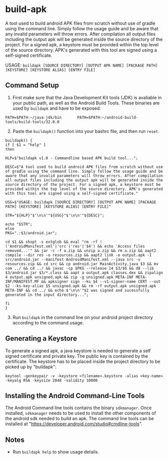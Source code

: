 # build-apk

A tool used to build android APK files from scratch without use of gradle using the command line. Simply follow the usage guide and be aware that any invalid parameters will throw errors. After compilation all output files including the output apk will be generated inside the source directory of the project. For a signed apk, a keystore must be provided within the top level of the source directory. APK's generated with this tool are signed using a self-signed certificate.                                       

USAGE: `buildapk [SOURCE DIRECTORY] [OUTPUT APK NAME] [PACKAGE PATH] [KEYSTORE] [KEYSTORE ALIAS] [ENTRY FILE]`

## Command Setup 

1. First make sure that the Java Development Kit tools (JDK) is avaliable in your public path, as well as the Android Build Tools. These binaries are used by `buildapk` and have to be exposed:

`PATH=$PATH:~/java-jdk/bin      
 PATH=$PATH:~/android-build-tools/build-tools/32.0.0`

2. Paste the `buildapk()` function into your bashrc file, and then run `reset`.

```
buildapk() { 
if [ $1 = "help" ]
then 

HLP=$"buildapk v1.0 - Commandline based APK build tool...";

DESC=$"A tool used to build android APK files from scratch without use of gradle using the command line. Simply follow the usage guide and be aware that any invalid parameters will throw errors. After compilation all output files including the output apk will be generated inside the source directory of the project. For a signed apk, a keystore must be provided within the top level of the source directory. APK's generated with this tool are signed using a self-signed certificate."

USG=$"USAGE: buildapk [SOURCE DIRECTORY] [OUTPUT APK NAME] [PACKAGE PATH] [KEYSTORE] [KEYSTORE ALIAS] [ENTRY FILE]"

STR="${HLP}"$'\n\n'"${USG}"$'\n\n'"${DESC}"; 

echo "$STR";
else
PKG=".:$3/android.jar";

cd $1 && shopt -s extglob && eval "rm -rf !('AndroidManifest.xml'|'src'|'res'|'$4') && echo 'Access files removed...'" && jar -c -f a.zip && unzip a.zip && rm a.zip && aapt2 compile --dir res -o resources.zip && aapt2 link -o output.apk -I src/android.jar --manifest AndroidManifest.xml --java src -v resources.zip && cd src && cp android.jar MainActivity.java $3 && mv com ../ && cd ../ && javac -cp $PKG --release 14 $3/$6 && d8 --lib $3/android.jar $3/*.class && aapt a output.apk classes.dex && zipalign 4 output.apk unsigned.apk && zip -g unsigned.apk META-INF META-INF/MANIFEST.MF && apksigner sign --ks $4 --v1-signer-name CERT --out $2 --ks-key-alias $5 unsigned.apk && rm -rf output.apk unsigned.apk META-INF && cd ../ && echo $'\n\n'"$2 was signed and sucessfully generated in the input directory...";

fi
}
```

3. Run `buildapk` in the command line on your android project directory according to the command usage. 

## Generating a Keystore

To generate a signed apk, a java keystore is needed to generate a self signed certificate and private key. The public key is contained by the certificate. The keystore has to be placed inside the project directory to be picked up by "buildapk":

`keytool -genkeypair -v -keystore <filename>.keystore -alias <key-name> -keyalg RSA -keysize 2048 -validity 10000`

## Installing the Android Command-Line Tools

The Android Command line tools contains the binary `sdkmanager`. Once installed, `sdkmanager` needs to be used to install the other components of the android sdk needed to build an apk. The command line tools can be installed at "https://developer.android.com/studio#cmdline-tools".

## Notes 

* Run `buildapk help` to show usage details.
